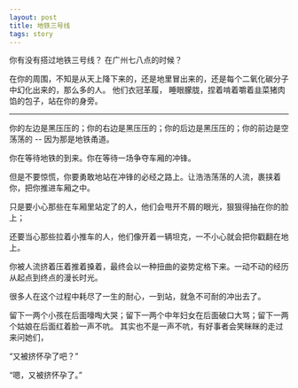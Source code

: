 ```yaml
---
layout: post
title: 地铁三号线
tags: story
---
```


你有没有搭过地铁三号线？ 在广州七八点的时候？

在你的周围，不知是从天上降下来的，还是地里冒出来的，还是每个二氧化碳分子中幻化出来的，那么多的人。 他们衣冠革履， 睡眼朦胧，捏着啃着嚼着韭菜猪肉馅的包子，站在你的身旁。

-----

你的左边是黑压压的；你的右边是黑压压的；你的后边是黑压压的；你的前边是空荡荡的 --  因为那是地铁甬道。

你在等待地铁的到来。你在等待一场争夺车厢的冲锋。

但是不要惊慌，你要勇敢地站在冲锋的必经之路上。让浩浩荡荡的人流，裹挟着你，把你推进车厢之中。

只是要小心那些在车厢里站定了的人，他们会甩开不屑的眼光，狠狠得抽在你的脸上；

还要当心那些拉着小推车的人，他们像开着一辆坦克，一不小心就会把你戳翻在地上。

你被人流挤着压着推着搡着，最终会以一种扭曲的姿势定格下来。一动不动的经历从起点到终点的漫长时光。

很多人在这个过程中耗尽了一生的耐心，一到站，就急不可耐的冲出去了。

留下一两个小孩在后面嚎啕大哭；留下一两个中年妇女在后面破口大骂；留下一两个姑娘在后面红着脸一声不吭。 其实也不是一声不吭，有好事者会笑眯眯的走过来问她们，

“又被挤怀孕了吧？”

“嗯，又被挤怀孕了。”

